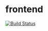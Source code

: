 # frontend
[![Build Status](https://img.shields.io/endpoint.svg?url=https%3A%2F%2Factions-badge.atrox.dev%2FCarlosDelValleCICETFM%2Ffrontend%2Fbadge%3Fref%3Dmain&style=plastic)](https://actions-badge.atrox.dev/CarlosDelValleCICETFM/frontend/goto?ref=main)
